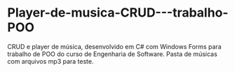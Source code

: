 # Player-de-musica-CRUD---trabalho-POO
CRUD e player de música, desenvolvido em C# com Windows Forms para trabalho de POO do curso de Engenharia de Software. 
Pasta de músicas com arquivos mp3 para teste.
